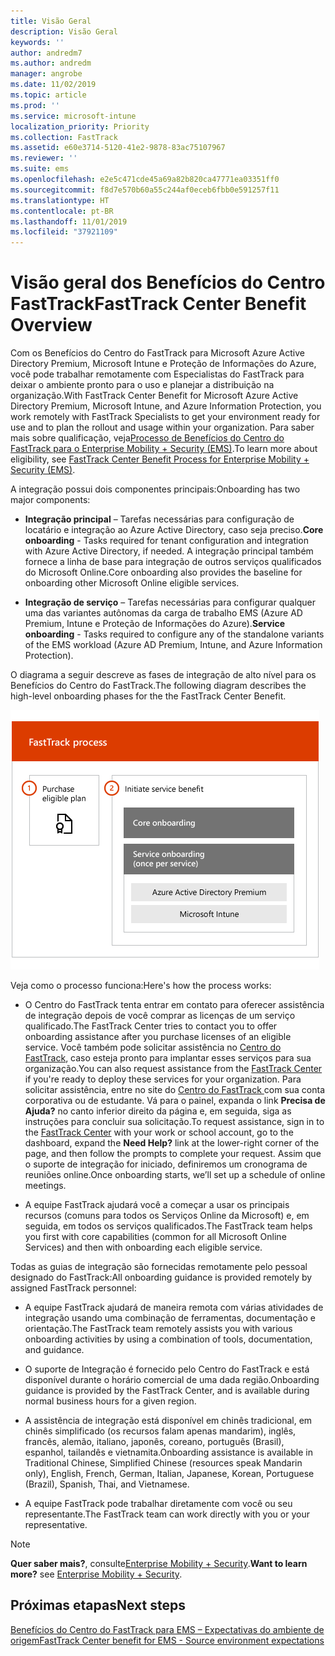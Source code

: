 ```yaml
---
title: Visão Geral
description: Visão Geral
keywords: ''
author: andredm7
ms.author: andredm
manager: angrobe
ms.date: 11/02/2019
ms.topic: article
ms.prod: ''
ms.service: microsoft-intune
localization_priority: Priority
ms.collection: FastTrack
ms.assetid: e60e3714-5120-41e2-9878-83ac75107967
ms.reviewer: ''
ms.suite: ems
ms.openlocfilehash: e2e5c471cde45a69a82b820ca47771ea03351ff0
ms.sourcegitcommit: f8d7e570b60a55c244af0eceb6fbb0e591257f11
ms.translationtype: HT
ms.contentlocale: pt-BR
ms.lasthandoff: 11/01/2019
ms.locfileid: "37921109"
---
```

# <a name="fasttrack-center-benefit-overview"></a><span data-ttu-id="76646-103">Visão geral dos Benefícios do Centro FastTrack</span><span class="sxs-lookup"><span data-stu-id="76646-103">FastTrack Center Benefit Overview</span></span>

<span data-ttu-id="76646-104">Com os Benefícios do Centro do FastTrack para Microsoft Azure Active Directory Premium, Microsoft Intune e Proteção de Informações do Azure, você pode trabalhar remotamente com Especialistas do FastTrack para deixar o ambiente pronto para o uso e planejar a distribuição na organização.</span><span class="sxs-lookup"><span data-stu-id="76646-104">With FastTrack Center Benefit for Microsoft Azure Active Directory Premium, Microsoft Intune, and Azure Information Protection, you work remotely with FastTrack Specialists to get your environment ready for use and to plan the rollout and usage within your organization.</span></span> <span data-ttu-id="76646-105">Para saber mais sobre qualificação, veja[Processo de Benefícios do Centro do FastTrack para o Enterprise Mobility + Security (EMS)](EMS-fasttrack-process.md).</span><span class="sxs-lookup"><span data-stu-id="76646-105">To learn more about eligibility, see [FastTrack Center Benefit Process for Enterprise Mobility + Security (EMS)](EMS-fasttrack-process.md).</span></span>

<span data-ttu-id="76646-106">A integração possui dois componentes principais:</span><span class="sxs-lookup"><span data-stu-id="76646-106">Onboarding has two major components:</span></span>

-   <span data-ttu-id="76646-107">**Integração principal** – Tarefas necessárias para configuração de locatário e integração ao Azure Active Directory, caso seja preciso.</span><span class="sxs-lookup"><span data-stu-id="76646-107">**Core onboarding** - Tasks required for tenant configuration and integration with Azure Active Directory, if needed.</span></span> <span data-ttu-id="76646-108">A integração principal também fornece a linha de base para integração de outros serviços qualificados do Microsoft Online.</span><span class="sxs-lookup"><span data-stu-id="76646-108">Core onboarding also provides the baseline for onboarding other Microsoft Online eligible services.</span></span>

-   <span data-ttu-id="76646-109">**Integração de serviço** – Tarefas necessárias para configurar qualquer uma das variantes autônomas da carga de trabalho EMS (Azure AD Premium, Intune e Proteção de Informações do Azure).</span><span class="sxs-lookup"><span data-stu-id="76646-109">**Service onboarding** - Tasks required to configure any of the standalone variants of the EMS workload (Azure AD Premium, Intune, and Azure Information Protection).</span></span>

<span data-ttu-id="76646-110">O diagrama a seguir descreve as fases de integração de alto nível para os Benefícios do Centro do FastTrack.</span><span class="sxs-lookup"><span data-stu-id="76646-110">The following diagram describes the high-level onboarding phases for the the FastTrack Center Benefit.</span></span>

![As fases de integração de alto nível do uso dos Benefícios do Centro do FastTrack](./media/ft-onboarding-process.png)

<span data-ttu-id="76646-112">Veja como o processo funciona:</span><span class="sxs-lookup"><span data-stu-id="76646-112">Here's how the process works:</span></span>

- <span data-ttu-id="76646-113">O Centro do FastTrack tenta entrar em contato para oferecer assistência de integração depois de você comprar as licenças de um serviço qualificado.</span><span class="sxs-lookup"><span data-stu-id="76646-113">The FastTrack Center tries to contact you to offer onboarding assistance after you purchase licenses of an eligible service.</span></span> <span data-ttu-id="76646-114">Você também pode solicitar assistência no [Centro do FastTrack](https://go.microsoft.com/fwlink/?linkid=780698), caso esteja pronto para implantar esses serviços para sua organização.</span><span class="sxs-lookup"><span data-stu-id="76646-114">You can also request assistance from the [FastTrack Center](https://go.microsoft.com/fwlink/?linkid=780698) if you're ready to deploy these services for your organization.</span></span> <span data-ttu-id="76646-115">Para solicitar assistência, entre no site do [Centro do FastTrack ](https://go.microsoft.com/fwlink/?linkid=780698) com sua conta corporativa ou de estudante. Vá para o painel, expanda o link **Precisa de Ajuda?** no canto inferior direito da página e, em seguida, siga as instruções para concluir sua solicitação.</span><span class="sxs-lookup"><span data-stu-id="76646-115">To request assistance, sign in to the [FastTrack Center](https://go.microsoft.com/fwlink/?linkid=780698) with your work or school account, go to the dashboard, expand the **Need Help?** link at the lower-right corner of the page, and then follow the prompts to complete your request.</span></span> <span data-ttu-id="76646-116">Assim que o suporte de integração for iniciado, definiremos um cronograma de reuniões online.</span><span class="sxs-lookup"><span data-stu-id="76646-116">Once onboarding starts, we’ll set up a schedule of online meetings.</span></span>

-   <span data-ttu-id="76646-117">A equipe FastTrack ajudará você a começar a usar os principais recursos (comuns para todos os Serviços Online da Microsoft) e, em seguida, em todos os serviços qualificados.</span><span class="sxs-lookup"><span data-stu-id="76646-117">The FastTrack team helps you first with core capabilities (common for all Microsoft Online Services) and then with onboarding each eligible service.</span></span>

<span data-ttu-id="76646-118">Todas as guias de integração são fornecidas remotamente pelo pessoal designado do FastTrack:</span><span class="sxs-lookup"><span data-stu-id="76646-118">All onboarding guidance is provided remotely by assigned FastTrack personnel:</span></span>

-   <span data-ttu-id="76646-119">A equipe FastTrack ajudará de maneira remota com várias atividades de integração usando uma combinação de ferramentas, documentação e orientação.</span><span class="sxs-lookup"><span data-stu-id="76646-119">The FastTrack team remotely assists you with various onboarding activities by using a combination of tools, documentation, and guidance.</span></span>

-   <span data-ttu-id="76646-120">O suporte de Integração é fornecido pelo Centro do FastTrack e está disponível durante o horário comercial de uma dada região.</span><span class="sxs-lookup"><span data-stu-id="76646-120">Onboarding guidance is provided by the FastTrack Center, and is available during normal business hours for a given region.</span></span>

-   <span data-ttu-id="76646-121">A assistência de integração está disponível em chinês tradicional, em chinês simplificado (os recursos falam apenas mandarim), inglês, francês, alemão, italiano, japonês, coreano, português (Brasil), espanhol, tailandês e vietnamita.</span><span class="sxs-lookup"><span data-stu-id="76646-121">Onboarding assistance is available in Traditional Chinese, Simplified Chinese (resources speak Mandarin only), English, French, German, Italian, Japanese, Korean, Portuguese (Brazil), Spanish, Thai, and Vietnamese.</span></span>

-   <span data-ttu-id="76646-122">A equipe FastTrack pode trabalhar diretamente com você ou seu representante.</span><span class="sxs-lookup"><span data-stu-id="76646-122">The FastTrack team can work directly with you or your representative.</span></span>

> [!NOTE]
> <span data-ttu-id="76646-123">**Quer saber mais?**, consulte[Enterprise Mobility + Security](https://www.microsoft.com/cloud-platform/enterprise-mobility).</span><span class="sxs-lookup"><span data-stu-id="76646-123">**Want to learn more?** see [Enterprise Mobility + Security](https://www.microsoft.com/cloud-platform/enterprise-mobility).</span></span>

## <a name="next-steps"></a><span data-ttu-id="76646-124">Próximas etapas</span><span class="sxs-lookup"><span data-stu-id="76646-124">Next steps</span></span>

[<span data-ttu-id="76646-125">Benefícios do Centro do FastTrack para EMS – Expectativas do ambiente de origem</span><span class="sxs-lookup"><span data-stu-id="76646-125">FastTrack Center benefit for EMS - Source environment expectations</span></span>](EMS-source-environment-expectations.md)
